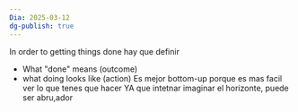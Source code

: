 ```yaml
---
Dia: 2025-03-12
dg-publish: true
---
```

 In order to getting things done hay que definir 
 - What "done" means (outcome)
 - what doing looks like (action)
Es mejor bottom-up porque es mas facil ver lo que tenes que hacer YA que intetnar imaginar el horizonte, puede ser abru,ador